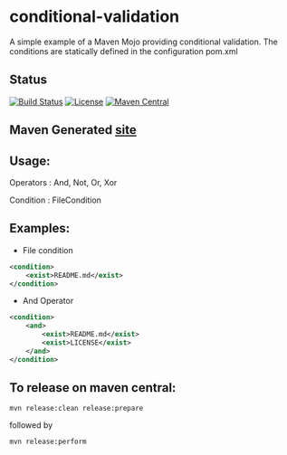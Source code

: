 conditional-validation
======================
A simple example of a Maven Mojo providing conditional validation. The conditions are statically defined in the configuration pom.xml

## Status 

[![Build Status](https://travis-ci.org/bmaggi/conditional-validation.svg?branch=master)](https://travis-ci.org/bmaggi/conditional-validation)
[![License](http://img.shields.io/badge/license-APACHE2-blue.svg)](http://www.apache.org/licenses/LICENSE-2.0)
[![Maven Central](https://maven-badges.herokuapp.com/maven-central/com.github.bmaggi/conditional-validation/badge.svg?style=plastic)](https://maven-badges.herokuapp.com/maven-central/com.github.bmaggi/conditional-validation)

## Maven Generated [site](http://bmaggi.github.io/conditional-validation/)

## Usage:
 Operators : And, Not, Or, Xor 
 
 Condition : FileCondition 
 
 ## Examples:
  * File condition
```xml
<condition>
	<exist>README.md</exist>
</condition>
```  							
  * And Operator
```xml
<condition>
	<and>
		<exist>README.md</exist>
		<exist>LICENSE</exist>						
	</and>
</condition>
```  

## To release on maven central:
```  
mvn release:clean release:prepare 
```  
followed by
```  
mvn release:perform
```  
